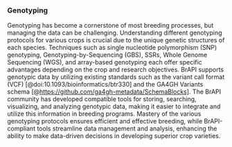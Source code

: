### Genotyping

<!-- Ajay -->
Genotyping has become a cornerstone of most breeding processes, but managing the data can be challenging. Understanding different genotyping protocols for various crops is crucial due to the unique genetic structures of each species. Techniques such as single nucleotide polymorphism (SNP) genotyping, Genotyping-by-Sequencing (GBS), SSRs, Whole Genome Sequencing (WGS), and array-based genotyping each offer specific advantages depending on the crop and research objectives. BrAPI supports genotypic data by utilizing existing standards such as the variant call format (VCF) [@doi:10.1093/bioinformatics/btr330] and the GA4GH Variants schema [@https://github.com/ga4gh-metadata/SchemaBlocks]. The BrAPI community has developed compatible tools for storing, searching, visualizing, and analyzing genotypic data, making it easier to integrate and utilize this information in breeding programs. Mastery of the various genotyping protocols ensures efficient and effective breeding, while BrAPI-compliant tools streamline data management and analysis, enhancing the ability to make data-driven decisions in developing superior crop varieties.
